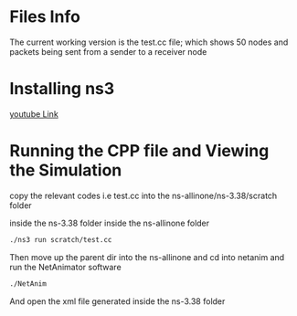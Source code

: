 # Files Info

The current working version is the test.cc file; which shows 50 nodes and packets being sent from a sender to a receiver node

# Installing ns3

[youtube Link](https://www.youtube.com/watch?v=crIXDeRL3tE)

# Running the CPP file and Viewing the Simulation

copy the relevant codes i.e test.cc into the ns-allinone/ns-3.38/scratch folder

inside the ns-3.38 folder inside the ns-allinone folder

```bash
./ns3 run scratch/test.cc
```

Then move up the parent dir into the ns-allinone and cd into netanim and run the NetAnimator software

```bash
./NetAnim
```

And open the xml file generated inside the ns-3.38 folder
